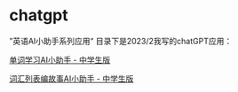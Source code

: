 # chatgpt

”英语AI小助手系列应用“ 目录下是2023/2我写的chatGPT应用：

<A Href="https://bccwuho.github.io/chatgpt/%E8%8B%B1%E8%AF%ADAI%E5%B0%8F%E5%8A%A9%E6%89%8B%E7%B3%BB%E5%88%97%E5%BA%94%E7%94%A8/%E5%8D%95%E8%AF%8D%E5%AD%A6%E4%B9%A0AI%E5%B0%8F%E5%8A%A9%E6%89%8B%20-%20%E4%B8%AD%E5%AD%A6%E7%94%9F%E7%89%88.html">单词学习AI小助手 - 中学生版</a>

<A Href="https://bccwuho.github.io/chatgpt/%E8%8B%B1%E8%AF%ADAI%E5%B0%8F%E5%8A%A9%E6%89%8B%E7%B3%BB%E5%88%97%E5%BA%94%E7%94%A8/%E8%AF%8D%E6%B1%87%E5%88%97%E8%A1%A8%E7%BC%96%E6%95%85%E4%BA%8BAI%E5%B0%8F%E5%8A%A9%E6%89%8B%20-%20%E4%B8%AD%E5%AD%A6%E7%94%9F%E7%89%88.html">词汇列表编故事AI小助手 - 中学生版</a>

